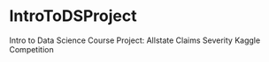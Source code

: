 # IntroToDSProject
Intro to Data Science Course Project: Allstate Claims Severity Kaggle Competition
